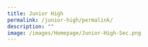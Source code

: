 ```yaml
---
title: Junior High
permalink: /junior-high/permalink/
description: ""
image: /images/Homepage/Junior-High-Sec.png
---
```

